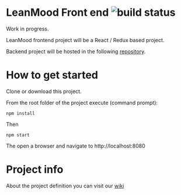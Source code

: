 # LeanMood Front end  ![build status](https://travis-ci.org/Lemoncode/LeanMood.svg?branch=master "Build Status")

Work in progress.

LeanMood frontend project will be a React / Redux based project.

Backend project will be hosted in the following [repository](https://github.com/MasterLemon2016/LeanMoodBackend).

# How to get started

Clone or download this project.

From the root folder of the project execute (command prompt):

```
npm install
```

Then

```
npm start
```

The open a browser and navigate to http://localhost:8080

# Project info

About the project definition you can visit our
[wiki](https://github.com/MasterLemon2016/LeanMood/wiki)
